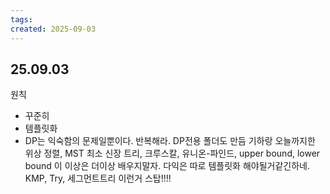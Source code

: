 ```yaml
---
tags: 
created: 2025-09-03
---
```

## 25.09.03
원칙
- 꾸준히
- 템플릿화
- DP는 익숙함의 문제일뿐이다. 반복해라. DP전용 폴더도 만듬
기하랑 오늘까지한 위상 정렬, MST 최소 신장 트리, 크루스칼, 유니온-파인드, upper bound, lower bound 이 이상은 더이상 배우지말자. 다익은 따로 템플릿화 해야될거같긴하네. KMP, Try, 세그먼트트리 이런거 스탑!!!!

